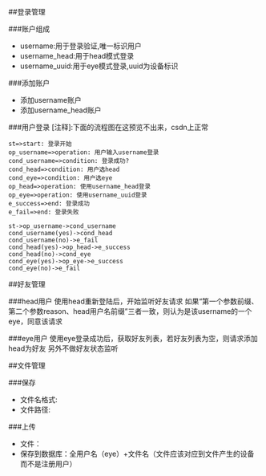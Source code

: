 
##登录管理

###账户组成
- username:用于登录验证,唯一标识用户
- username_head:用于head模式登录
- username_uuid:用于eye模式登录,uuid为设备标识
 
###添加账户
- 添加username账户
- 添加username_head账户
 
###用户登录
[注释]:下面的流程图在这预览不出来，csdn上正常
```flow
st=>start: 登录开始
op_username=>operation: 用户输入username登录
cond_username=>condition: 登录成功?
cond_head=>condition: 用户选head
cond_eye=>condition: 用户选eye
op_head=>operation: 使用username_head登录
op_eye=>operation: 使用username_uuid登录
e_success=>end: 登录成功
e_fail=>end: 登录失败

st->op_username->cond_username
cond_username(yes)->cond_head
cond_username(no)->e_fail
cond_head(yes)->op_head->e_success
cond_head(no)->cond_eye
cond_eye(yes)->op_eye->e_success
cond_eye(no)->e_fail
```

##好友管理

###head用户
使用head重新登陆后，开始监听好友请求
如果“第一个参数前缀、第二个参数reason、head用户名前缀”三者一致，则认为是该username的一个eye，同意该请求

###eye用户
使用eye登录成功后，获取好友列表，若好友列表为空，则请求添加head为好友
另外不做好友状态监听

##文件管理

###保存
- 文件名格式:
- 文件路径:

###上传
- 文件：
- 保存到数据库：全用户名（eye）+文件名（文件应该对应到文件产生的设备而不是注册用户）